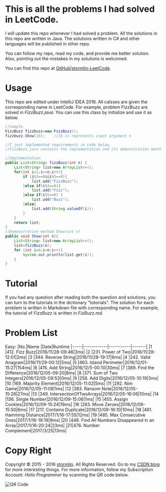 # This is all the problems I had solved in LeetCode.
I will update this repo whenever I had solved a problem. All the solutions in this repo are written in Java. The solutions written in C# and other languages will be published in other repo.

You can follow my repo, read my code, and provide me better solution. Also, pointing out the mistakes in my solutions is welcomed.

You can find this repo at [GitHub|stormlin-LeetCode](https://github.com/K9A2/LeetCode).

# Usage
This repo are edited under IntelliJ IDEA 2016.
All calsses are given the corresponding name in LeetCode. For example, problem *FizzBuzz* are solved in *FizzBuzz.java*. You can use this class by initialize and use it as below.

```java
//Sample
FizzBuzz fizzbuzz=new FizzBuzz();
fizzbuzz.Show(15);    //15 is represents input argument n

//I just implemented requirements in code below.
//FizzBuzz.java contains the implementation and its demonstration menthod Show()

//Implementation
public List<String> fizzBuzz(int n) {
    List<String> list=new ArrayList<>();    
    for(int i=1;i<=n;i++){
        if (i%3==0&&i%5==0){
            list.add("FizzBuzz");
        }else if(i%3==0){
            list.add("Fizz");
        }else if(i%5==0) {
            list.add("Buzz");
        }else{
            list.add(String.valueOf(i));
        }
    }
    return list;
}
//Demonstrative method Show(int n)
public void Show(int n){
    List<String> list=new ArrayList<>();
    list=fizzBuzz(n);
    for (int i=0;i<n;i++){
        System.out.println(list.get(i));
    }
}
```

# Tutorial
If you had any question after reading both the question and solutions, you can turn to the tutorials in the dictionary "tutorials". The solution for each problem is written in Markdown file with corresponding name. For example, the   tutorial of *FizzBuzz* is written in *FizBuzz.md*.

# Problem List
Easy:
|No.|Name        |Date|Runtime
|-----|------------|-----------|-------|
|1  |412. Fizz Buzz|2016/11/28-09:46|3ms|
|2  |231. Power of Two|2016/11/28-12:01|2ms|
|3  |344. Reverse String|2016/11/28-19:17|6ms|
|4  |242. Valid Anagram|2016/11/29-00:12|5ms|
|5  |463. Island Perimeter|2016/12/01-15:27|154ms|
|6  |415. Add String|2016/12/5-00:10|30ms|
|7  |389. Find the Difference|2016/12/05-09:20|8ms|
|8  |371. Sum of Two Integers|2016/12/05-09:53|0ms|
|9  |258. Add Digits|2016/12/05-10:19|3ms|
|10 |169. Majority Element|2016/12/05-11:02|5ms|
|11 |292. Nim Game|2016/12/05-11:09|1ms|
|12 |383. Ransom Note|2016/12/05-15:26|27ms|
|13 |349. IntersectionOfTwoArrays|2016/12/05-16:06|10ms|
|14 |136. Single Number|2016/12/09-15:06|1ms|
|15 |455. Assign Cookies|2016/12/09-15:24|19ms|
|16 |283. Move Zeroes|2016/12/09-15:50|6ms|
|17 |217. Contains Duplicate|2016/12/09-16:10|10ms|
|18 |461. Hamming Distance|2017/1/16-17:55|12ms|
|19 |485. Max Consecutive Ones|2017/1/16-19:19|9ms|
|20 |448. Find All Numbers Disappeared in an Array|2017/1/16-20:24|23ms|
|21|476. Number Complement|2017/3/25|13ms|


# Copy Right
Copyright © 2015 - 2016 [stormlin](http://www.stormlin.com/). All Rights Reserved.
Go to my [CSDN blog](http://blog.csdn.net/atmiao) for more interesting things.
For more information, follow my Subscription Account: *Hello Programmer* by scanning the QR code below.

![QR Code](http://img.blog.csdn.net/20161209103948618?watermark/2/text/aHR0cDovL2Jsb2cuY3Nkbi5uZXQvYXRtaWFv/font/5a6L5L2T/fontsize/400/fill/I0JBQkFCMA==/dissolve/70/gravity/SouthEast)